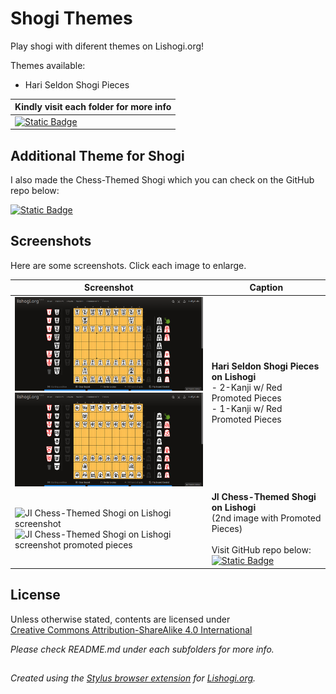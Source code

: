 # Shogi Themes

Play shogi with diferent themes on Lishogi.org!

Themes available:
- Hari Seldon Shogi Pieces

| Kindly visit each folder for more info
| --- |
| [![Static Badge](https://img.shields.io/badge/Lishogi-Hari_Seldon_Shogi_Pieces-blue?logo=github)](https://github.com/LuffyKudo/Shogi-Themes/tree/main/Hari%20Seldon%20Shogi%20Pieces) |

## Additional Theme for Shogi
I also made the Chess-Themed Shogi which you can check on the GitHub repo below:

[![Static Badge](https://img.shields.io/badge/Lishogi-Chess--Themed_Shogi-blue?logo=github)](https://github.com/LuffyKudo/JI-Chess-Themed-Shogi)

## Screenshots

Here are some screenshots. Click each image to enlarge.

| Screenshot | Caption |
|---|---|
| <img src="https://raw.githubusercontent.com/LuffyKudo/Shogi-Themes/main/Hari%20Seldon%20Shogi%20Pieces/Screenshots/Lishogi%202-Kanji%20Red.png" alt="Hari Seldon shogi 2-kanji red promoted pieces Lishogi screenshot" width="360"/> <br> <img src="https://raw.githubusercontent.com/LuffyKudo/Shogi-Themes/main/Hari%20Seldon%20Shogi%20Pieces/Screenshots/Lishogi%201-Kanji%20Red.png" alt="Hari Seldon shogi 1-kanji red promoted pieces Lishogi screenshot" width="360"/> | **Hari Seldon Shogi Pieces on Lishogi** <br> - 2-Kanji w/ Red Promoted Pieces <br> - 1-Kanji w/ Red Promoted Pieces |
| <img src="https://luffykudo.wordpress.com/wp-content/uploads/2024/06/lishogi-screenshot-1.png" alt="JI Chess-Themed Shogi on Lishogi screenshot" width="360"/> <br> <img src="https://luffykudo.wordpress.com/wp-content/uploads/2024/06/lishogi-screenshot-2.png" alt="JI Chess-Themed Shogi on Lishogi screenshot promoted pieces" width="360"/> | **JI Chess-Themed Shogi on Lishogi** <br> (2nd image with Promoted Pieces) <br><br> Visit GitHub repo below: <br> [![Static Badge](https://img.shields.io/badge/GitHub-Chess--Themed_Shogi-blue?logo=github)](https://github.com/LuffyKudo/JI-Chess-Themed-Shogi) |

## License

<p xmlns:cc="http://creativecommons.org/ns#" >Unless otherwise stated, contents are licensed under <a href="https://creativecommons.org/licenses/by-sa/4.0/?ref=chooser-v1" target="_blank" rel="license noopener noreferrer" style="display:inline-block;">Creative Commons Attribution-ShareAlike 4.0 International<img style="height:22px!important;margin-left:3px;vertical-align:text-bottom;" src="https://mirrors.creativecommons.org/presskit/icons/cc.svg?ref=chooser-v1" alt=""><img style="height:22px!important;margin-left:3px;vertical-align:text-bottom;" src="https://mirrors.creativecommons.org/presskit/icons/by.svg?ref=chooser-v1" alt=""><img style="height:22px!important;margin-left:3px;vertical-align:text-bottom;" src="https://mirrors.creativecommons.org/presskit/icons/sa.svg?ref=chooser-v1" alt=""></a></p>

*Please check README.md under each subfolders for more info.*

##
*Created using the [Stylus browser extension](https://add0n.com/stylus.html) for [Lishogi.org](https://lishogi.org).*
